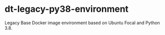# dt-legacy-py38-environment

Legacy Base Docker image environment based on Ubuntu Focal and Python 3.8.
